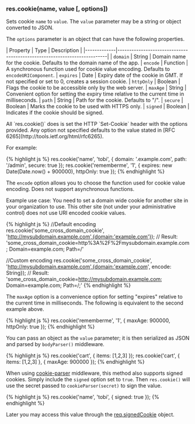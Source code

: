 <h3 id='res.cookie'>res.cookie(name, value [, options])</h3>

Sets cookie `name` to `value`.  The `value` parameter may be a string or object converted to JSON.

The `options` parameter is an object that can have the following properties.

| Property    | Type |  Description                                                             |
|-------------|-------------------------------------------------------------------------|
| `domain`    | String | Domain name for the cookie. Defaults to the domain name of the app.
| `encode`    | Function | A synchronous function used for cookie value encoding. Defaults to `encodeURIComponent`.
| `expires`   | Date | Expiry date of the cookie in GMT. If not specified or set to 0, creates a session cookie.
| `httpOnly`  | Boolean | Flags the cookie to be accessible only by the web server.
| `maxAge`    | String | Convenient option for setting the expiry time relative to the current time in milliseconds.
| `path`      | String | Path for the cookie. Defaults to "/".
| `secure`    | Boolean | Marks the cookie to be used with HTTPS only.
| `signed`    | Boolean | Indicates if the cookie should be signed.

<div class="doc-box doc-notice" markdown="1">
All `res.cookie()` does is set the HTTP `Set-Cookie` header with the options provided.
Any option not specified defaults to the value stated in [RFC 6265](http://tools.ietf.org/html/rfc6265).
</div>

For example:

{% highlight js %}
res.cookie('name', 'tobi', { domain: '.example.com', path: '/admin', secure: true });
res.cookie('rememberme', '1', { expires: new Date(Date.now() + 900000), httpOnly: true });
{% endhighlight %}

The `encode` option allows you to choose the function used for cookie value encoding.
Does not support asynchronous functions.

Example use case: You need to set a domain wide cookie for another site in your organization to use.
This other site (not under your administrative control) does not use URI encoded cookie values.

{% highlight js %}
//Default encoding
res.cookie('some_cross_domain_cookie', 'http://mysubdomain.example.com',{domain:'example.com'});
// Result: 'some_cross_domain_cookie=http%3A%2F%2Fmysubdomain.example.com; Domain=example.com; Path=/'

//Custom encoding
res.cookie('some_cross_domain_cookie', 'http://mysubdomain.example.com',{domain:'example.com', encode: String});
// Result: 'some_cross_domain_cookie=http://mysubdomain.example.com; Domain=example.com; Path=/;'
{% endhighlight %}

The `maxAge` option is a convenience option for setting "expires" relative to the current time in milliseconds.
The following is equivalent to the second example above.

{% highlight js %}
res.cookie('rememberme', '1', { maxAge: 900000, httpOnly: true });
{% endhighlight %}

You can pass an object as the `value` parameter; it is then serialized as JSON and parsed by `bodyParser()` middleware.

{% highlight js %}
res.cookie('cart', { items: [1,2,3] });
res.cookie('cart', { items: [1,2,3] }, { maxAge: 900000 });
{% endhighlight %}

When using [cookie-parser](https://www.npmjs.com/package/cookie-parser) middleware, this method also
supports signed cookies. Simply include the `signed` option set to `true`.
Then `res.cookie()` will use the secret passed to `cookieParser(secret)` to sign the value.

{% highlight js %}
res.cookie('name', 'tobi', { signed: true });
{% endhighlight %}

Later you may access this value through the [req.signedCookie](#req.signedCookies) object.
